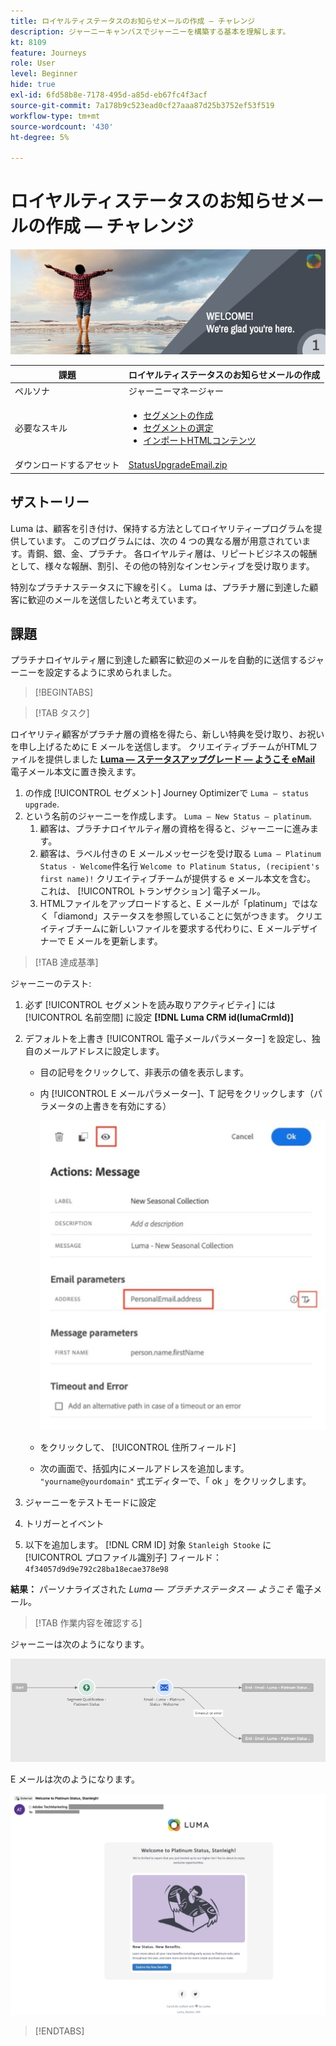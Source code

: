 ```yaml
---
title: ロイヤルティステータスのお知らせメールの作成 — チャレンジ
description: ジャーニーキャンバスでジャーニーを構築する基本を理解します。
kt: 8109
feature: Journeys
role: User
level: Beginner
hide: true
exl-id: 6fd58b8e-7178-495d-a85d-eb67fc4f3acf
source-git-commit: 7a178b9c523ead0cf27aaa87d25b3752ef53f519
workflow-type: tm+mt
source-wordcount: '430'
ht-degree: 5%

---
```


# ロイヤルティステータスのお知らせメールの作成 — チャレンジ

![ロイヤルティステータスのお知らせメール — チャレンジバナー](/help/challenges/assets/email-assets/luma-transactional-onboarding-1.png)

| 課題 | ロイヤルティステータスのお知らせメールの作成 |
|---|---|
| ペルソナ | ジャーニーマネージャー |
| 必要なスキル | <ul><li>[セグメントの作成](https://experienceleague.adobe.com/docs/journey-optimizer-learn/tutorials/profiles-segments-subscriptions/create-segments.html)</li> <li>[セグメントの選定](https://experienceleague.adobe.com/docs/journey-optimizer-learn/tutorials/create-journeys/use-case-read-segment-qualification.html)</li><li>[インポートHTMLコンテンツ](https://experienceleague.adobe.com/docs/journey-optimizer-learn/tutorials/create-messages/create-emails/import-and-author-html-email-content.html)</li></ul> |
| ダウンロードするアセット | [StatusUpgradeEmail.zip](/help/challenges/assets/email-assets/StatusUpgradeEmail.zip) |

## ザストーリー

Luma は、顧客を引き付け、保持する方法としてロイヤリティープログラムを提供しています。 このプログラムには、次の 4 つの異なる層が用意されています。青銅、銀、金、プラチナ。 各ロイヤルティ層は、リピートビジネスの報酬として、様々な報酬、割引、その他の特別なインセンティブを受け取ります。

特別なプラチナステータスに下線を引く。 Luma は、プラチナ層に到達した顧客に歓迎のメールを送信したいと考えています。

## 課題

プラチナロイヤルティ層に到達した顧客に歓迎のメールを自動的に送信するジャーニーを設定するように求められました。

>[!BEGINTABS]

>[!TAB タスク]

ロイヤリティ顧客がプラチナ層の資格を得たら、新しい特典を受け取り、お祝いを申し上げるために E メールを送信します。 クリエイティブチームがHTMLファイルを提供しました **[Luma — ステータスアップグレード — ようこそ eMail](/help/challenges/assets/email-assets/StatusUpgradeEmail.zip)** 電子メール本文に置き換えます。

1. の作成 [!UICONTROL セグメント] Journey Optimizerで `Luma – status upgrade`.
2. という名前のジャーニーを作成します。 `Luma – New Status – platinum`.
   1. 顧客は、プラチナロイヤルティ層の資格を得ると、ジャーニーに進みます。
   2. 顧客は、ラベル付きの E メールメッセージを受け取る `Luma – Platinum Status - Welcome`件名行 `Welcome to Platinum Status, (recipient's first name)!` クリエイティブチームが提供する e メール本文を含む。 これは、 [!UICONTROL トランザクション] 電子メール。
   3. HTMLファイルをアップロードすると、E メールが「platinum」ではなく「diamond」ステータスを参照していることに気がつきます。 クリエイティブチームに新しいファイルを要求する代わりに、E メールデザイナーで E メールを更新します。

>[!TAB 達成基準]

ジャーニーのテスト:

1. 必ず [!UICONTROL セグメントを読み取りアクティビティ] には [!UICONTROL 名前空間] に設定 **[!DNL Luma CRM id(lumaCrmId)]**
2. デフォルトを上書き [!UICONTROL 電子メールパラメーター] を設定し、独自のメールアドレスに設定します。
   * 目の記号をクリックして、非表示の値を表示します。
   * 内 [!UICONTROL E メールパラメーター]、T 記号をクリックします（パラメータの上書きを有効にする）

       ![ 電子メールパラメーターを上書き ](/help/challenges/assets/c3-override-email-paramters.jpg)
   
   * をクリックして、 [!UICONTROL 住所フィールド]
   * 次の画面で、括弧内にメールアドレスを追加します。 `"yourname@yourdomain"` 式エディターで、「 ok 」をクリックします。


3. ジャーニーをテストモードに設定
4. トリガーとイベント
5. 以下を追加します。 [!DNL CRM ID] 対象 `Stanleigh Stooke` に [!UICONTROL プロファイル識別子] フィールド： `4f34057d9d9e792c28ba18ecae378e98`

**結果：** パーソナライズされた *Luma — プラチナステータス — ようこそ* 電子メール。

>[!TAB 作業内容を確認する]

ジャーニーは次のようになります。

![platinum-status-upgrade-journey](/help/challenges/assets/journey-luma-status-upgrade.png)


E メールは次のようになります。

![Luma — ステータスアップグレード — ようこそ eMail](/help/challenges/assets/status-upgrade-welcome-email.png)

>[!ENDTABS]
